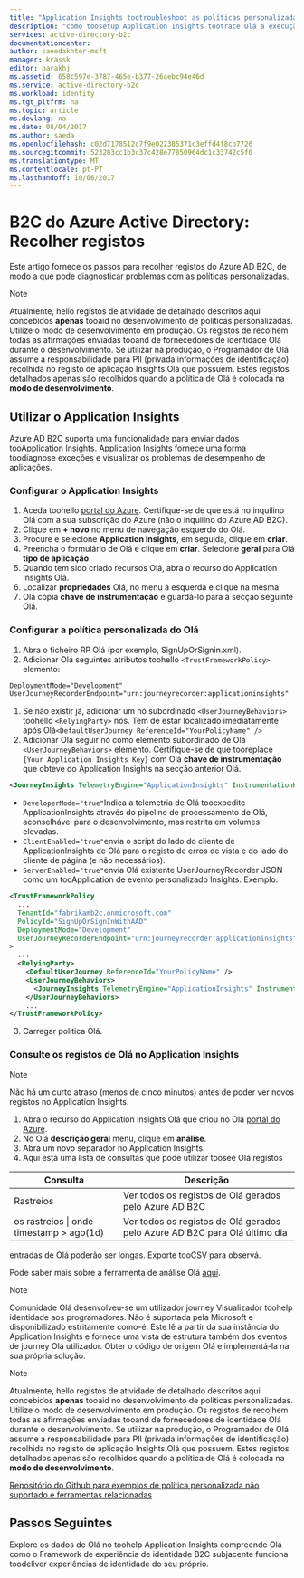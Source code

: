 ```yaml
---
title: "Application Insights tootroubleshoot as políticas personalizadas - Azure AD B2C | Microsoft Docs"
description: "como toosetup Application Insights tootrace Olá a execução de políticas personalizadas"
services: active-directory-b2c
documentationcenter: 
author: saeedakhter-msft
manager: krassk
editor: parakhj
ms.assetid: 658c597e-3787-465e-b377-26aebc94e46d
ms.service: active-directory-b2c
ms.workload: identity
ms.tgt_pltfrm: na
ms.topic: article
ms.devlang: na
ms.date: 08/04/2017
ms.author: saeda
ms.openlocfilehash: c02d7178512c7f9e022385371c3effd4f8cb7726
ms.sourcegitcommit: 523283cc1b3c37c428e77850964dc1c33742c5f0
ms.translationtype: MT
ms.contentlocale: pt-PT
ms.lasthandoff: 10/06/2017
---
```

# <a name="azure-active-directory-b2c-collecting-logs"></a>B2C do Azure Active Directory: Recolher registos

Este artigo fornece os passos para recolher registos do Azure AD B2C, de modo a que pode diagnosticar problemas com as políticas personalizadas.

>[!NOTE]
>Atualmente, hello registos de atividade de detalhado descritos aqui concebidos **apenas** tooaid no desenvolvimento de políticas personalizadas. Utilize o modo de desenvolvimento em produção.  Os registos de recolhem todas as afirmações enviadas tooand de fornecedores de identidade Olá durante o desenvolvimento.  Se utilizar na produção, o Programador de Olá assume a responsabilidade para PII (privada informações de identificação) recolhida no registo de aplicação Insights Olá que possuem.  Estes registos detalhados apenas são recolhidos quando a política de Olá é colocada na **modo de desenvolvimento**.


## <a name="use-application-insights"></a>Utilizar o Application Insights

Azure AD B2C suporta uma funcionalidade para enviar dados tooApplication Insights.  Application Insights fornece uma forma toodiagnose exceções e visualizar os problemas de desempenho de aplicações.

### <a name="setup-application-insights"></a>Configurar o Application Insights

1. Aceda toohello [portal do Azure](https://portal.azure.com). Certifique-se de que está no inquilino Olá com a sua subscrição do Azure (não o inquilino do Azure AD B2C).
1. Clique em **+ novo** no menu de navegação esquerdo do Olá.
1. Procure e selecione **Application Insights**, em seguida, clique em **criar**.
1. Preencha o formulário de Olá e clique em **criar**. Selecione **geral** para Olá **tipo de aplicação**.
1. Quando tem sido criado recursos Olá, abra o recurso do Application Insights Olá.
1. Localizar **propriedades** Olá, no menu à esquerda e clique na mesma.
1. Olá cópia **chave de instrumentação** e guardá-lo para a secção seguinte Olá.

### <a name="set-up-hello-custom-policy"></a>Configurar a política personalizada do Olá

1. Abra o ficheiro RP Olá (por exemplo, SignUpOrSignin.xml).
1. Adicionar Olá seguintes atributos toohello `<TrustFrameworkPolicy>` elemento:

  ```XML
  DeploymentMode="Development"
  UserJourneyRecorderEndpoint="urn:journeyrecorder:applicationinsights"
  ```

1. Se não existir já, adicionar um nó subordinado `<UserJourneyBehaviors>` toohello `<RelyingParty>` nós. Tem de estar localizado imediatamente após Olá`<DefaultUserJourney ReferenceId="YourPolicyName" />`
2. Adicionar Olá seguir nó como elemento subordinado de Olá `<UserJourneyBehaviors>` elemento. Certifique-se de que tooreplace `{Your Application Insights Key}` com Olá **chave de instrumentação** que obteve do Application Insights na secção anterior Olá.

  ```XML
  <JourneyInsights TelemetryEngine="ApplicationInsights" InstrumentationKey="{Your Application Insights Key}" DeveloperMode="true" ClientEnabled="false" ServerEnabled="true" TelemetryVersion="1.0.0" />
  ```

  * `DeveloperMode="true"`Indica a telemetria de Olá tooexpedite ApplicationInsights através do pipeline de processamento de Olá, aconselhável para o desenvolvimento, mas restrita em volumes elevadas.
  * `ClientEnabled="true"`envia o script do lado do cliente de ApplicationInsights de Olá para o registo de erros de vista e do lado do cliente de página (e não necessários).
  * `ServerEnabled="true"`envia Olá existente UserJourneyRecorder JSON como um tooApplication de evento personalizado Insights.
Exemplo:

  ```XML
  <TrustFrameworkPolicy
    ...
    TenantId="fabrikamb2c.onmicrosoft.com"
    PolicyId="SignUpOrSignInWithAAD"
    DeploymentMode="Development"
    UserJourneyRecorderEndpoint="urn:journeyrecorder:applicationinsights"
  >
    ...
    <RelyingParty>
      <DefaultUserJourney ReferenceId="YourPolicyName" />
      <UserJourneyBehaviors>
        <JourneyInsights TelemetryEngine="ApplicationInsights" InstrumentationKey="{Your Application Insights Key}" DeveloperMode="true" ClientEnabled="false" ServerEnabled="true" TelemetryVersion="1.0.0" />
      </UserJourneyBehaviors>
      ...
  </TrustFrameworkPolicy>
  ```

3. Carregar política Olá.

### <a name="see-hello-logs-in-application-insights"></a>Consulte os registos de Olá no Application Insights

>[!NOTE]
> Não há um curto atraso (menos de cinco minutos) antes de poder ver novos registos no Application Insights.

1. Abra o recurso do Application Insights Olá que criou no Olá [portal do Azure](https://portal.azure.com).
1. No Olá **descrição geral** menu, clique em **análise**.
1. Abra um novo separador no Application Insights.
1. Aqui está uma lista de consultas que pode utilizar toosee Olá registos

| Consulta | Descrição |
|---------------------|--------------------|
Rastreios | Ver todos os registos de Olá gerados pelo Azure AD B2C |
os rastreios \| onde timestamp > ago(1d) | Ver todos os registos de Olá gerados pelo Azure AD B2C para Olá último dia

entradas de Olá poderão ser longas.  Exporte tooCSV para observá.

Pode saber mais sobre a ferramenta de análise Olá [aqui](https://docs.microsoft.com/azure/application-insights/app-insights-analytics).

>[!NOTE]
>Comunidade Olá desenvolveu-se um utilizador journey Visualizador toohelp identidade aos programadores.  Não é suportada pela Microsoft e disponibilizado estritamente como-é.  Este lê a partir da sua instância do Application Insights e fornece uma vista de estrutura também dos eventos de journey Olá utilizador.  Obter o código de origem Olá e implementá-la na sua própria solução.

>[!NOTE]
>Atualmente, hello registos de atividade de detalhado descritos aqui concebidos **apenas** tooaid no desenvolvimento de políticas personalizadas. Utilize o modo de desenvolvimento em produção.  Os registos de recolhem todas as afirmações enviadas tooand de fornecedores de identidade Olá durante o desenvolvimento.  Se utilizar na produção, o Programador de Olá assume a responsabilidade para PII (privada informações de identificação) recolhida no registo de aplicação Insights Olá que possuem.  Estes registos detalhados apenas são recolhidos quando a política de Olá é colocada na **modo de desenvolvimento**.

[Repositório do Github para exemplos de política personalizada não suportado e ferramentas relacionadas](https://github.com/Azure-Samples/active-directory-b2c-advanced-policies)



## <a name="next-steps"></a>Passos Seguintes

Explore os dados de Olá no toohelp Application Insights compreende Olá como o Framework de experiência de identidade B2C subjacente funciona toodeliver experiências de identidade do seu próprio.
